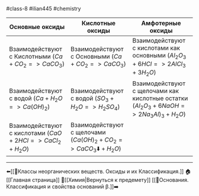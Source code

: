 #class-8 #ilian445 #chemistry

| Основные оксиды                                           | Кислотные оксиды                                                      | Амфотерные оксиды                                                                             |
| --------------------------------------------------------- | --------------------------------------------------------------------- | --------------------------------------------------------------------------------------------- |
| Взаимодействуют с Кислотными ($Ca+CO_{2}=>CaCO_{3}$)      | Взаимодействуют с Основными ($Ca+CO_{2}=>CaCO_{3}$)                   | Взаимодействуют с кислотами как основными ($Al_{2}O_{3}+6HCl=>2AlCl_{3}+3H_{2}O$)             |
| Взаимодействуют с водой ($Ca+H_{2}O=>Ca(OH)_{2}$)         | Взаимодействуют с водой ($SO_{3}+H_{2}O=>H_{2}SO_{4}$)                | Взаимодействуют с щелочами как кислотные остатки ($Al_{2}O_{3}+6NaOH=>2Na_{3}Al)_{3}+H_{2}O$) |
| Взаимодействуют с кислотами ($CaO+2HCl=>CaCl_{2}+H_{2}O$) | Взаимодействуют с щелочами ($Ca(OH)_{2} + CO_{2}=>CaCO_{3}⬇️+H_{2}O$) |                                                                                               |

---
⬅️[[📒Классы неорганических веществ. Оксиды и их Классификация.]]
🏠[[Главная страница]]
🧪[[Химия|Вернуться к предемету]]
[[📒Основания. Классификация и свойства оснований β.]]➡️
